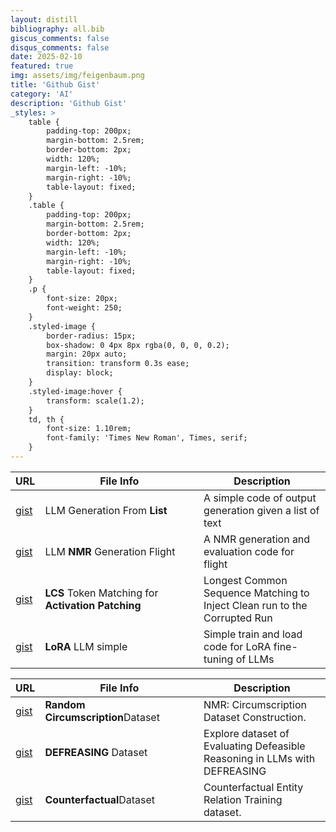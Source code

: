 ```yaml
---
layout: distill
bibliography: all.bib
giscus_comments: false
disqus_comments: false
date: 2025-02-10
featured: true
img: assets/img/feigenbaum.png
title: 'Github Gist'
category: 'AI'
description: 'Github Gist'
_styles: >
    table {
        padding-top: 200px;
        margin-bottom: 2.5rem;
        border-bottom: 2px;
        width: 120%;
        margin-left: -10%;
        margin-right: -10%;
        table-layout: fixed;
    }
    .table {
        padding-top: 200px;
        margin-bottom: 2.5rem;
        border-bottom: 2px;
        width: 120%;
        margin-left: -10%;
        margin-right: -10%;
        table-layout: fixed;
    }
    .p {
        font-size: 20px;
        font-weight: 250;
    }
    .styled-image {
        border-radius: 15px;
        box-shadow: 0 4px 8px rgba(0, 0, 0, 0.2);
        margin: 20px auto;
        transition: transform 0.3s ease;
        display: block;
    }
    .styled-image:hover {
        transform: scale(1.2);
    }
    td, th {
        font-size: 1.10rem;
        font-family: 'Times New Roman', Times, serif;
    }
---
```



<table>
  <thead>
    <tr>
      <th style="width: 5%;">URL</th>
      <th style="width: 50%;">File Info </th>
      <th style="width: 40%;">Description</th>
    </tr>
  </thead>
  <tbody>
    <tr>
      <td><a href="https://gist.github.com/fxnnxc/0f6ba72fbcf4352c83e43f4fad065779">gist</a></td>
      <td>LLM Generation From <strong>List</strong></td>
      <td>A simple code of output generation given a list of text</td>
    </tr>
    <tr>
      <td><a href="https://gist.github.com/fxnnxc/f57ec07fe38b6f0ae961855fdd0cbc0f">gist</a></td>
      <td>LLM <strong>NMR</strong> Generation Flight</td>
      <td>A NMR generation and evaluation code for flight</td>
    </tr>
    <tr>
      <td><a href="https://gist.github.com/fxnnxc/73b2c6558a46c7445ff7fbadb6583a14">gist</a></td>
      <td><strong>LCS</strong> Token Matching for <strong>Activation Patching</strong></td>
      <td>Longest Common Sequence Matching to Inject Clean run to the Corrupted Run</td>
    </tr>
    <tr>
      <td><a href="https://gist.github.com/fxnnxc/3236d2f6b3ecd52525842da9bececd8f">gist</a></td>
      <td><strong>LoRA</strong> LLM simple<strong></strong></td>
      <td>Simple train and load code for LoRA fine-tuning of LLMs</td>
    </tr>
  </tbody>
</table> 



<table>
  <thead>
    <tr>
      <th style="width: 5%;">URL</th>
      <th style="width: 50%;">File Info </th>
      <th style="width: 40%;">Description</th>
    </tr>
  </thead>
  <tbody>
    <tr>
      <td><a href="https://gist.github.com/fxnnxc/f24a0ffd5e02b7aae814ea8b2b3c62f6">gist</a></td>
      <td><strong>Random Circumscription</strong>Dataset </td>
      <td>NMR: Circumscription Dataset Construction.</td>
    </tr>
    <tr>
      <td><a href="https://gist.github.com/fxnnxc/b6dcd027cbb1db5ac904074f89ffafbe">gist</a></td>
      <td><strong>DEFREASING</strong> Dataset</td>
      <td>Explore dataset of Evaluating Defeasible Reasoning in LLMs with DEFREASING</td>
    </tr>
    <tr>
      <td><a href="https://gist.github.com/fxnnxc/c9d5147ac79bb4a04df5c85aca8b2c8f">gist</a></td>
      <td><strong>Counterfactual</strong>Dataset </td>
      <td>Counterfactual Entity Relation Training dataset.</td>
    </tr>

  </tbody>
</table> 
